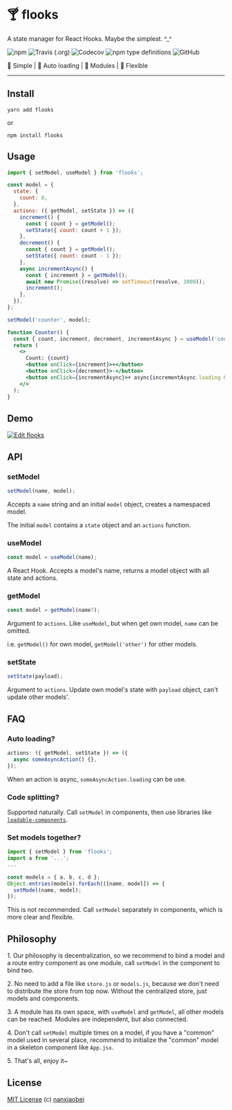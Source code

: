 # 🍸 flooks

A state manager for React Hooks. Maybe the simplest. ^\_^

![npm](https://img.shields.io/npm/v/flooks?style=flat-square)
![Travis (.org)](https://img.shields.io/travis/nanxiaobei/flooks?style=flat-square)
![Codecov](https://img.shields.io/codecov/c/github/nanxiaobei/flooks?style=flat-square)
![npm type definitions](https://img.shields.io/npm/types/typescript?style=flat-square)
![GitHub](https://img.shields.io/github/license/nanxiaobei/flooks?style=flat-square)

🍰 Simple | 🍭 Auto loading | 🍕 Modules | 🥂 Flexible

---

## Install

```shell
yarn add flooks
```

or

```shell
npm install flooks
```

## Usage

```jsx harmony
import { setModel, useModel } from 'flooks';

const model = {
  state: {
    count: 0,
  },
  actions: ({ getModel, setState }) => ({
    increment() {
      const { count } = getModel();
      setState({ count: count + 1 });
    },
    decrement() {
      const { count } = getModel();
      setState({ count: count - 1 });
    },
    async incrementAsync() {
      const { increment } = getModel();
      await new Promise((resolve) => setTimeout(resolve, 1000));
      increment();
    },
  }),
};

setModel('counter', model);

function Counter() {
  const { count, increment, decrement, incrementAsync } = useModel('counter');
  return (
    <>
      Count: {count}
      <button onClick={increment}>+</button>
      <button onClick={decrement}>-</button>
      <button onClick={incrementAsync}>+ async{incrementAsync.loading && '...'}</button>
    </>
  );
}
```

## Demo

[![Edit flooks](https://codesandbox.io/static/img/play-codesandbox.svg)](https://codesandbox.io/s/flooks-gqye5)

## API

### setModel

```js
setModel(name, model);
```

Accepts a `name` string and an initial `model` object, creates a namespaced model.

The initial `model` contains a `state` object and an `actions` function.

### useModel

```js
const model = useModel(name);
```

A React Hook. Accepts a model's name, returns a model object with all state and actions.

### getModel

```js
const model = getModel(name?);
```

Argument to `actions`. Like `useModel`, but when get own model, `name` can be omitted.

i.e. `getModel()` for own model, `getModel('other')` for other models.

### setState

```js
setState(payload);
```

Argument to `actions`. Update own model's state with `payload` object, can't update other models'.

## FAQ

### Auto loading?

```js
actions: ({ getModel, setState }) => ({
  async someAsyncAction() {},
});
```

When an action is async, `someAsyncAction.loading` can be use.

### Code splitting?

Supported naturally. Call `setModel` in components, then use libraries like [`loadable-components`](https://github.com/smooth-code/loadable-components).

### Set models together?

```js
import { setModel } from 'flooks';
import a from '...';
...

const models = { a, b, c, d };
Object.entries(models).forEach(([name, model]) => {
  setModel(name, model);
});
```

This is not recommended. Call `setModel` separately in components, which is more clear and flexible.

## Philosophy

1\. Our philosophy is decentralization, so we recommend to bind a model and a route entry component as one module, call `setModel` in the component to bind two.

2\. No need to add a file like `store.js` or `models.js`, because we don't need to distribute the store from top now. Without the centralized store, just models and components.

3\. A module has its own space, with `useModel` and `getModel`, all other models can be reached. Modules are independent, but also connected.

4\. Don't call `setModel` multiple times on a model, if you have a "common" model used in several place, recommend to initialize the "common" model in a skeleton component like `App.jsx`.

5\. That's all, enjoy it~

## License

[MIT License](https://github.com/nanxiaobei/flooks/blob/master/LICENSE) (c) [nanxiaobei](https://mrlee.me/)
